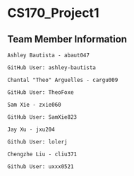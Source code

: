 # CS170_Project1

## Team Member Information

```
Ashley Bautista - abaut047

GitHub User: ashley-bautista
```

```
Chantal "Theo" Arguelles - cargu009

GitHub User: TheoFoxe
```

```
Sam Xie - zxie060

GitHub User: SamXie823
```

```
Jay Xu - jxu204

Github User: lolerj
```

```
Chengzhe Liu - cliu371

Github User: uxxx0521
```
